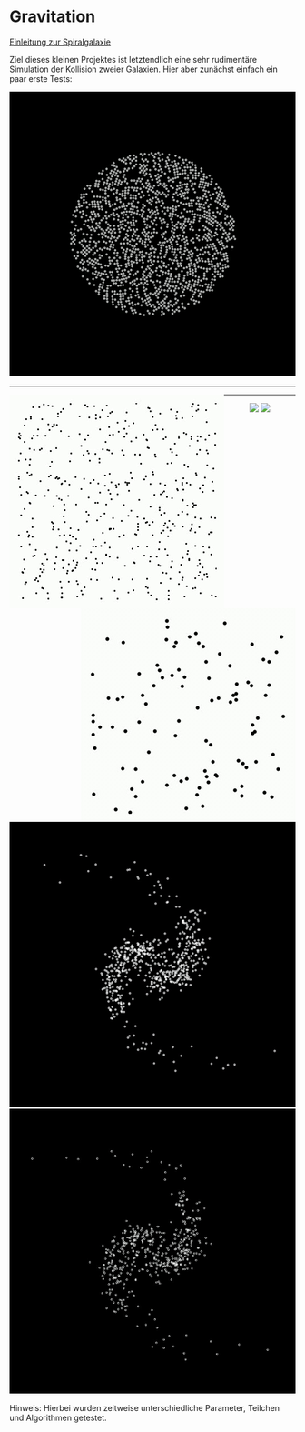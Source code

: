 # Gravitation

[Einleitung zur Spiralgalaxie](https://en.wikipedia.org/wiki/Spiral_galaxy)

Ziel dieses kleinen Projektes ist letztendlich eine sehr rudimentäre Simulation der Kollision zweier Galaxien. Hier aber zunächst einfach ein paar erste Tests:

<div align="center">
<img src="./animation9.gif"></img>
</div>

---
<div align="center">
<img src="./animation.gif" align="left"></img>
<img src="./animation2.gif" align="right"></img>
</div>

---
<div align="center">
<img src="./animation5.gif"></img>
<img src="./animation6.gif"></img>
<img src="./animation8.gif"></img>
<img src="./spiral_4.gif"></img>
</div>

Hinweis: Hierbei wurden zeitweise unterschiedliche Parameter, Teilchen und Algorithmen getestet.